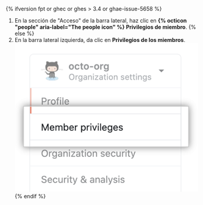 {% ifversion fpt or ghec or ghes > 3.4 or ghae-issue-5658 %}
1. En la sección de "Acceso" de la barra lateral, haz clic en **{% octicon "people" aria-label="The people icon" %} Privilegios de miembro**.
{% else %}
4. En la barra lateral izquierda, da clic en **Privilegios de los miembros**. ![Opción de privilegios de los miembros en la configuración de la organización](/assets/images/help/organizations/org-settings-member-privileges.png)
{% endif %}
